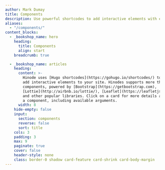 ```yaml
---
author: Mark Dumay
title: Components
description: Use powerful shortcodes to add interactive elements with ease.
aliases:
  - "/components/"
content_blocks:
  - _bookshop_name: hero
    heading:
      title: Components
      align: start
    breadcrumb: true

  - _bookshop_name: articles
    heading:
      content: >-
        Hinode uses [Hugo shortcodes](https://gohugo.io/shortcodes/) to quickly
        add interactive elements to your site. Hinodes supports more than 30
        components, powered by [Bootstrap](https://getbootstrap.com),
        [Lottie](http://airbnb.io/lottie/), [Leaflet](https://leafletjs.com/),
        and other popular libraries. Click on a card for more details about
        a component, including available arguments.
      width: 8
    hide-empty: false
    input:
      section: components
      reverse: false
      sort: title
    cols: 3
    padding: 3
    max: 9
    paginate: true
    cover: false
    header-style: none
    class: border-0 shadow card-feature card-shrink card-body-margin
---
```

